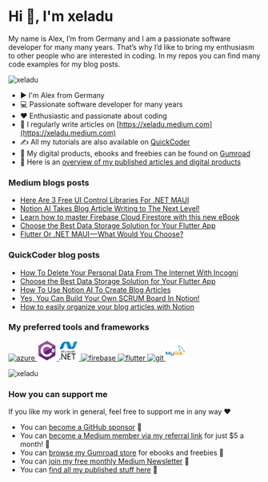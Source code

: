 # Hi 👋, I'm xeladu

My name is Alex, I’m from Germany and I am a passionate software developer for many many years. That’s why I’d like to bring my enthusiasm to other people who are interested in coding. In my repos you can find many code examples for my blog posts.

<p align="left"> <img src="https://komarev.com/ghpvc/?username=xeladu&label=Profile%20views&color=44ff00&style=plastic" alt="xeladu" /> </p>

- ▶  I'm Alex from Germany
- 💻 Passionate software developer for many years
- ❤  Enthusiastic and passionate about coding
- 📝 I regularly write articles on [https://xeladu.medium.com](https://xeladu.medium.com)
- ✍ All my tutorials are also available on [QuickCoder](https://quickcoder.org)
- 🏬 My digital products, ebooks and freebies can be found on [Gumroad](https://xeladu.gumroad.com)
- 📙 Here is an [overview of my published articles and digital products](https://xeladu.medium.com/%E2%84%B9-xeladus-info-point-find-quickly-what-you-need-bbe620e97d8c)

### Medium blogs posts
<!-- BLOG-POST-LIST:START -->
- [Here Are 3 Free UI Control Libraries For .NET MAUI](https://medium.com/the-shortform/here-are-3-free-ui-control-libraries-for-net-maui-7e9df6c156bb?source=rss-ae1e6291afc3------2)
- [Notion AI Takes Blog Article Writing to The Next Level!](https://medium.com/the-shortform/notion-ai-takes-blog-article-writing-to-the-next-level-374b9e1b395d?source=rss-ae1e6291afc3------2)
- [Learn how to master Firebase Cloud Firestore with this new eBook](https://xeladu.medium.com/learn-how-to-master-firebase-cloud-firestore-with-this-new-ebook-18b76430c26f?source=rss-ae1e6291afc3------2)
- [Choose the Best Data Storage Solution for Your Flutter App](https://levelup.gitconnected.com/choose-the-best-data-storage-solution-for-your-flutter-app-9987dd7e4a7e?source=rss-ae1e6291afc3------2)
- [Flutter Or .NET MAUI — What Would You Choose?](https://medium.com/the-shortform/flutter-or-net-maui-what-would-you-choose-8a1031292db6?source=rss-ae1e6291afc3------2)
<!-- BLOG-POST-LIST:END -->

### QuickCoder blog posts
<!-- QC-BLOG-POST-LIST:START -->
- [How To Delete Your Personal Data From The Internet With Incogni](https://quickcoder.org/how-to-delete-your-personal-data-from-the-internet-with-incogni/?utm_source=rss&utm_medium=rss&utm_campaign=how-to-delete-your-personal-data-from-the-internet-with-incogni)
- [Choose the Best Data Storage Solution for Your Flutter App](https://quickcoder.org/choose-the-best-data-storage-solution-for-your-flutter-app/?utm_source=rss&utm_medium=rss&utm_campaign=choose-the-best-data-storage-solution-for-your-flutter-app)
- [How To Use Notion AI To Create Blog Articles](https://quickcoder.org/use-notion-ai-to-create-blog-articles/?utm_source=rss&utm_medium=rss&utm_campaign=use-notion-ai-to-create-blog-articles)
- [Yes, You Can Build Your Own SCRUM Board In Notion!](https://quickcoder.org/build-scrum-board-in-notion/?utm_source=rss&utm_medium=rss&utm_campaign=build-scrum-board-in-notion)
- [How to easily organize your blog articles with Notion](https://quickcoder.org/how-to-easily-organize-your-blog-articles-with-notion/?utm_source=rss&utm_medium=rss&utm_campaign=how-to-easily-organize-your-blog-articles-with-notion)
<!-- QC-BLOG-POST-LIST:END -->

### My preferred tools and frameworks
 <p>
  <a href="https://azure.microsoft.com/en-in/" target="_blank" rel="noreferrer"> <img src="https://www.vectorlogo.zone/logos/microsoft_azure/microsoft_azure-icon.svg" alt="azure" width="40" height="40"/> </a> 
  <a href="https://www.w3schools.com/cs/" target="_blank" rel="noreferrer"> <img src="https://raw.githubusercontent.com/devicons/devicon/master/icons/csharp/csharp-original.svg" alt="csharp" width="40" height="40"/> </a> 
  <a href="https://dotnet.microsoft.com/" target="_blank" rel="noreferrer"> <img src="https://raw.githubusercontent.com/devicons/devicon/master/icons/dot-net/dot-net-original-wordmark.svg" alt="dotnet" width="40" height="40"/> </a> 
  <a href="https://firebase.google.com/" target="_blank" rel="noreferrer"> <img src="https://www.vectorlogo.zone/logos/firebase/firebase-icon.svg" alt="firebase" width="40" height="40"/> </a> 
  <a href="https://flutter.dev" target="_blank" rel="noreferrer"> <img src="https://www.vectorlogo.zone/logos/flutterio/flutterio-icon.svg" alt="flutter" width="40" height="40"/> </a> 
  <a href="https://git-scm.com/" target="_blank" rel="noreferrer"> <img src="https://www.vectorlogo.zone/logos/git-scm/git-scm-icon.svg" alt="git" width="40" height="40"/> </a> 
  <a href="https://www.mysql.com/" target="_blank" rel="noreferrer"> <img src="https://raw.githubusercontent.com/devicons/devicon/master/icons/mysql/mysql-original-wordmark.svg" alt="mysql" width="40" height="40"/> </a> 
  </p>
  
  <p><img src="https://github-readme-stats.vercel.app/api/top-langs?username=xeladu&show_icons=true&theme=synthwave&locale=en&layout=compact" alt="xeladu" /></p>




### How you can support me

If you like my work in general, feel free to support me in any way ❤

- You can [become a GitHub sponsor](https://github.com/sponsors/xeladu) 🤩
- You can [become a Medium member via my referral link](https://xeladu.medium.com/membership) for just $5 a month! 💖
- You can [browse my Gumroad store](https://xeladu.gumroad.com) for ebooks and freebies 📙
- You can [join my free monthly Medium Newsletter](https://bit.ly/xeladu-medium) 💌
- You can [find all my published stuff here](https://xeladu.medium.com/%E2%84%B9-xeladus-info-point-find-quickly-what-you-need-bbe620e97d8c) 📑
